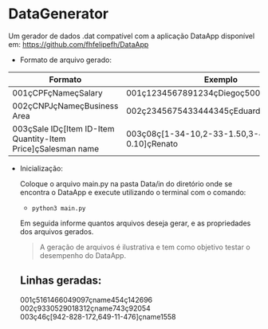# DataGenerator

 Um gerador de dados .dat compatível com a aplicação DataApp disponível em: https://github.com/fhfelipefh/DataApp 


- Formato de arquivo gerado: 

| Formato    	|  Exemplo   |
| -------    		|      --------	 |
| 001çCPFçNameçSalary     | 001ç1234567891234çDiegoç50000    |
| 002çCNPJçNameçBusiness Area   | 002ç2345675433444345çEduardoPereiraçRural  |
| 003çSale IDç[Item ID-Item Quantity-Item Price]çSalesman name   | 003ç08ç[1-34-10,2-33-1.50,3-40-0.10]çRenato  |

- Inicialização: 
  
  Coloque o arquivo main.py na pasta Data/in do diretório onde se encontra o DataApp e execute utilizando o terminal com o comando: 
  

  - `python3 main.py`
  

  Em seguida informe quantos arquivos deseja gerar, e as propriedades dos arquivos gerados. 

  > A geração de arquivos é ilustrativa e tem como objetivo testar o desempenho do DataApp. <br>
  
  ## Linhas geradas:

  001ç5161466049097çname454ç142696 <br>
  002ç9330529018312çname743ç92054 <br>
  003ç46ç[942-828-172,649-11-476]çname1558 <br>